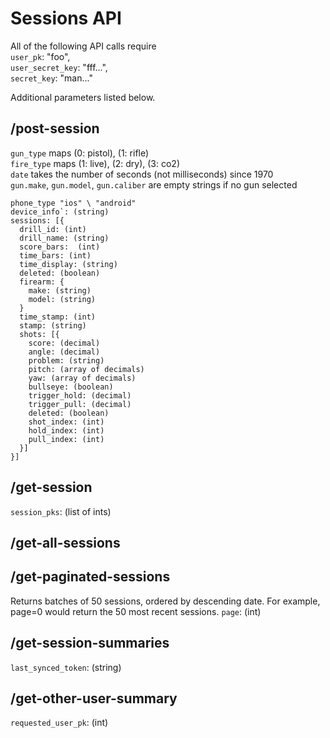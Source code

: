 # Sessions API

All of the following API calls require  
`user_pk`: "foo",  
`user_secret_key`: "fff...",  
`secret_key`: "man..."

Additional parameters listed below.

## /post-session
`gun_type` maps (0: pistol), (1: rifle)  
`fire_type` maps (1: live), (2: dry), (3: co2)  
`date` takes the number of seconds (not milliseconds) since 1970  
`gun.make`, `gun.model`, `gun.caliber` are empty strings if no gun selected  
```
phone_type "ios" \ "android"  
device_info`: (string)   
sessions: [{
  drill_id: (int)  
  drill_name: (string)  
  score_bars:  (int)  
  time_bars: (int)  
  time_display: (string)  
  deleted: (boolean)  
  firearm: {
    make: (string)  
    model: (string)  
  }  
  time_stamp: (int)
  stamp: (string)
  shots: [{
    score: (decimal)  
    angle: (decimal)  
    problem: (string)  
    pitch: (array of decimals)  
    yaw: (array of decimals)  
    bullseye: (boolean)  
    trigger_hold: (decimal)  
    trigger_pull: (decimal)  
    deleted: (boolean)  
    shot_index: (int)  
    hold_index: (int)  
    pull_index: (int)  
  }]
}]
``` 

## /get-session
`session_pks`: (list of ints)

## /get-all-sessions

## /get-paginated-sessions
Returns batches of 50 sessions, ordered by descending date.
For example, page=0 would return the 50 most recent sessions.
`page`: (int)

## /get-session-summaries
`last_synced_token`: (string)

## /get-other-user-summary
`requested_user_pk`: (int)
